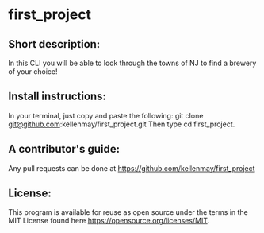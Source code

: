 # first_project

## Short description:
In this CLI you will be able to look through the towns of NJ to find a brewery of your choice!

## Install instructions:
In your terminal, just copy and paste the following: git clone git@github.com:kellenmay/first_project.git
Then type cd first_project.

## A contributor's guide:
Any pull requests can be done at https://github.com/kellenmay/first_project

## License:
This program is available for reuse as open source under the terms in the MIT License found here https://opensource.org/licenses/MIT.
